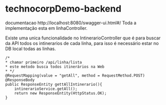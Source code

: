 # technocorpDemo-backend


documentacao
http://localhost:8080/swagger-ui.html#/
Toda a implementação esta em linhaController.

Existe uma unica funcionalidade no IntinerarioController que é para buscar da API todos os intinerarios de cada linha, para isso é necessário estar no DB local todas as linhas.

    /*
    * chamar primeiro /api/linha/lista
    * este metodo busca todos itinerários na Web
    * */
    @RequestMapping(value = "getAll", method = RequestMethod.POST)
    @ResponseBody
    public ResponseEntity gettAllIntinerario(){
        intinerarioService.getAll();
        return new ResponseEntity(HttpStatus.OK);
    }
